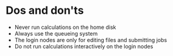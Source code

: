 # Dos and don'ts

-   Never run calculations on the home disk
-   Always use the queueing system
-   The login nodes are only for editing files and submitting jobs
-   Do not run calculations interactively on the login nodes
